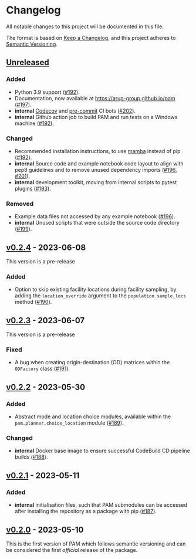 <!---
Changelog headings can be any of:

Added: for new features.
Changed: for changes in existing functionality.
Deprecated: for soon-to-be removed features.
Removed: for now removed features.
Fixed: for any bug fixes.
Security: in case of vulnerabilities.
-->

# Changelog

All notable changes to this project will be documented in this file.

The format is based on [Keep a Changelog](https://keepachangelog.com/en/1.1.0/),
and this project adheres to [Semantic Versioning](https://semver.org/spec/v2.0.0.html).

## [Unreleased]

### Added
- Python 3.9 support ([#192]).
- Documentation, now available at https://arup-group.github.io/pam ([#197]).
- **internal** [Codecov](https://codecov.io) and [pre-commit](https://pre-commit.ci/) CI bots ([#202]).
- **internal** Github action job to build PAM and run tests on a Windows machine ([#192]).

### Changed
- Recommended installation instructions, to use [mamba](https://mamba.readthedocs.io/en/latest/index.html) instead of pip ([#192]).
- **internal** Source code and example notebook code layout to align with pep8 guidelines and to remove unused dependency imports ([#196], [#201]).
- **internal** development toolkit, moving from internal scripts to pytest plugins ([#193]).

### Removed
- Example data files not accessed by any example notebook ([#196]).
- **internal** Unused scripts that were outside the source code directory ([#199]).

## [v0.2.4] - 2023-06-08
This version is a pre-release

### Added
- Option to skip existing facility locations during facility sampling, by adding the `location_override` argument to the `population.sample_locs` method ([#190]).

## [v0.2.3] - 2023-06-07
This version is a pre-release

### Fixed
- A bug when creating origin-destination (OD) matrices within the `ODFactory` class ([#191]).

## [v0.2.2] - 2023-05-30

### Added
- Abstract mode and location choice modules, available within the `pam.planner.choice_location` module ([#189]).

### Changed
- **internal** Docker base image to ensure successful CodeBuild CD pipeline builds ([#188]).

## [v0.2.1] - 2023-05-11

### Added
- **internal** initialisation files, such that PAM submodules can be accessed after installing the repository as a package with pip ([#187]).

## [v0.2.0] - 2023-05-10

This is the first version of PAM which follows semantic versioning and can be considered the first _official_ release of the package. 


[unreleased]: https://github.com/arup-group/pam/compare/v0.2.4...main
[v0.2.4]: https://github.com/arup-group/pam/compare/v0.2.3...v0.2.4
[v0.2.3]: https://github.com/arup-group/pam/compare/v0.2.2...v0.2.3
[v0.2.2]: https://github.com/arup-group/pam/compare/v0.2.1...v0.2.2
[v0.2.1]: https://github.com/arup-group/pam/compare/v0.2.0...v0.2.1
[v0.2.0]: https://github.com/arup-group/pam/compare/initial_version...v0.2.0

[#202]: https://github.com/arup-group/pam/pull/202
[#201]: https://github.com/arup-group/pam/pull/201
[#199]: https://github.com/arup-group/pam/pull/199
[#197]: https://github.com/arup-group/pam/pull/197
[#196]: https://github.com/arup-group/pam/pull/196
[#193]: https://github.com/arup-group/pam/pull/193
[#192]: https://github.com/arup-group/pam/pull/192
[#191]: https://github.com/arup-group/pam/pull/191
[#190]: https://github.com/arup-group/pam/pull/190
[#189]: https://github.com/arup-group/pam/pull/189
[#188]: https://github.com/arup-group/pam/pull/188
[#187]: https://github.com/arup-group/pam/pull/187